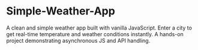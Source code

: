 # Simple-Weather-App
A clean and simple weather app built with vanilla JavaScript. Enter a city to get real-time temperature and weather conditions instantly. A hands-on project demonstrating asynchronous JS and API handling.
